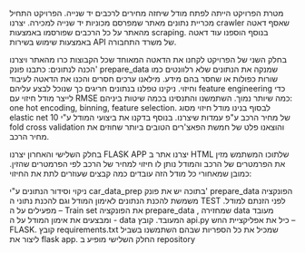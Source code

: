 מטרת הפרויקט הייתה לפתח מודל שיחזה מחירים לרכבים יד שנייה.
הפרויקט התחיל מכריית נתונים מאתר שמפרסם מכוניות יד שנייה למכירה. יצרנו crawler שאסף דאטה מהאתר על כל הרכבים שפורסמו באמצעות scraping.
בנוסף הוספנו עוד דאטה באמצעות שימוש בשירות API של משרד התחבורה.
 
בחלק השני של הפרויקט לקחנו את הדאטה המאוחד שכל הקבוצות כרו מהאתר ויצרנו הכנה לנתונים: כתבנו פונק' prepare_data שמנקה את הנתונים שלא רלוונטים כמו שורות כפולות או שחסר בהם מידע. מילאנו ערכים חסרים והכנו את הדאטה לעיבוד וחיזוי. ניקינו טפלנו בנתונים חריגים כך שנוכל לבצע עליהם feature engineering כדי לייצר מודל חיזוי עם RMSE כמה שיותר נמוך. השתמשנו והתנסינו בכמה שיטות ביניהם: one hot encoding, binning, feature selection. לבסוף בנינו מודל חיזוי מסוג elastic net של מחיר הרכב ע"פ עמדות שיצרנו. 
בנוסף בדקנו את ביצועי המודל ע"י 10 fold cross validation והוצאנו פלט של חמשת הפאצ'רים הטובים ביותר שחוזים את מחיר הרכב. 

בחלק השלישי והאחרון יצרנו FLASK APP יצרנו אתר ב HTML שלתוכו המשתמש מזין את הפרמטרים של הרכב והמודל נותן לו חיזוי למחיר של הרכב לפי הפרמטרים שהזין. 
כמובן שמאחורי כל מודל הזה עובדים כמה קבצים שעוזרים לתת את החיזוי: 

ניקוי וסידור הנתונים ע"י car_data_prep בתוכה יש את פונק' prepare_data הפונקציה משמשת להכנת הנתונים לאימון המודל וגם להכנת נתוני ה TEST לפני הזנתם למודל. מפעילים על ה – Train set את הפונקציה prepare_data , שמחזירה data מעובד ומבצעים את אימון המודל על ה - data המעובד. 
קובץ api.py שnכיל את אפליקציית ה – FLASK.
קובץ requirements.txt שמכיל את כל הספריות שבהם השתמשנו בשביל ליצור את flask app. 
החלק השלישי מופיע ב repository
